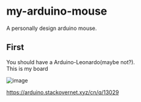 # my-arduino-mouse
A personally design arduino mouse.

## First
You should have a Arduino-Leonardo(maybe not?).  
This is my board

![image](https://github.com/zhimengyaosin/my-arduino-mouse/blob/main/1603979982.jpg)

https://arduino.stackovernet.xyz/cn/q/13029
